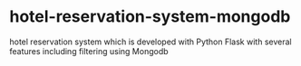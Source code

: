 # hotel-reservation-system-mongodb
hotel reservation system which is developed with Python Flask with several features including filtering using Mongodb
